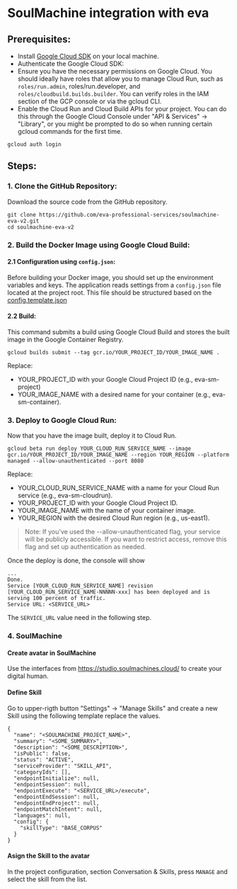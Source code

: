 # SoulMachine integration with eva
## Prerequisites:
- Install [Google Cloud SDK](https://cloud.google.com/sdk/docs/install) on your local machine.
- Authenticate the Google Cloud SDK:
- Ensure you have the necessary permissions on Google Cloud. You should ideally have roles that allow you to manage Cloud Run, such as `roles/run.admin`, roles/run.developer, and `roles/cloudbuild.builds.builder`. You can verify roles in the IAM section of the GCP console or via the gcloud CLI.
- Enable the Cloud Run and Cloud Build APIs for your project. You can do this through the Google Cloud Console under "API & Services" -> "Library", or you might be prompted to do so when running certain gcloud commands for the first time.
```
gcloud auth login
```

## Steps:
### 1. Clone the GitHub Repository:

Download the source code from the GitHub repository.
```
git clone https://github.com/eva-professional-services/soulmachine-eva-v2.git
cd soulmachine-eva-v2
```

### 2. Build the Docker Image using Google Cloud Build:
#### 2.1 Configuration using `config.json`:

Before building your Docker image, you should set up the environment variables and keys. The application reads settings from a `config.json` file located at the project root. This file should be structured based on the [config.template.json](./config.template.json)

#### 2.2 Build:

This command submits a build using Google Cloud Build and stores the built image in the Google Container Registry.

```
gcloud builds submit --tag gcr.io/YOUR_PROJECT_ID/YOUR_IMAGE_NAME .
```

Replace:
- YOUR_PROJECT_ID with your Google Cloud Project ID (e.g., eva-sm-project)
- YOUR_IMAGE_NAME with a desired name for your container (e.g., eva-sm-container).

### 3. Deploy to Google Cloud Run:

Now that you have the image built, deploy it to Cloud Run.

```
gcloud beta run deploy YOUR_CLOUD_RUN_SERVICE_NAME --image gcr.io/YOUR_PROJECT_ID/YOUR_IMAGE_NAME --region YOUR_REGION --platform managed --allow-unauthenticated --port 8080
```
Replace:
- YOUR_CLOUD_RUN_SERVICE_NAME with a name for your Cloud Run service (e.g., eva-sm-cloudrun).
- YOUR_PROJECT_ID with your Google Cloud Project ID.
- YOUR_IMAGE_NAME with the name of your container image.
- YOUR_REGION with the desired Cloud Run region (e.g., us-east1).

> Note: If you've used the --allow-unauthenticated flag, your service will be publicly accessible. If you want to restrict access, remove this flag and set up authentication as needed.

Once the deploy is done, the console will show
```
...
Done.
Service [YOUR_CLOUD_RUN_SERVICE_NAME] revision [YOUR_CLOUD_RUN_SERVICE_NAME-NNNNN-xxx] has been deployed and is serving 100 percent of traffic.
Service URL: <SERVICE_URL>
``````

The `SERVICE_URL` value need in the following step.

### 4. SoulMachine

#### Create avatar in SoulMachine

Use the interfaces from https://studio.soulmachines.cloud/ to create your digital human.

#### Define Skill

Go to upper-rigth button "Settings" -> "Manage Skills" and create a new Skill using the following template replace the values. 

```
{
  "name": "<SOULMACHINE_PROJECT_NAME>",
  "summary": "<SOME_SUMMARY>",
  "description": "<SOME_DESCRIPTION>",
  "isPublic": false,
  "status": "ACTIVE",
  "serviceProvider": "SKILL_API",
  "categoryIds": [],
  "endpointInitialize": null,
  "endpointSession": null,
  "endpointExecute": "<SERVICE_URL>/execute",
  "endpointEndSession": null,
  "endpointEndProject": null,
  "endpointMatchIntent": null,
  "languages": null,
  "config": {
    "skillType": "BASE_CORPUS"
  }
}
```
#### Asign the Skill to the avatar

In the project configuration, section Conversation & Skills, press `MANAGE` and select the skill from the list.


